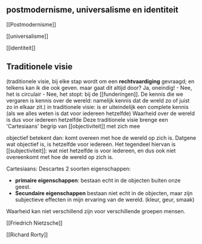 
## postmodernisme, universalisme en identiteit


[[Postmodernisme]]

[[universalisme]]

[[identiteit]]

## Traditionele visie
(traditionele visie, bij elke stap wordt om een **rechtvaardiging** gevraagd; en telkens kan ik die ook geven. maar gaat dit altijd door? Ja, oneindig! - Nee, het is circulair - Nee, het stopt: bij de [[funderingen]]. De kennis die we vergaren is kennis over de wereld: namelijk kennis dat de wreld zo of juist zo in elkaar zit.)
	in traditionele visie: is er uiteindelijk een complete kennis (als we alles weten is dat voor iedereen hetzelfde)
	Waarheid over de wereld is dus voor iedereen hetzelfde
Deze traditionele visie brenge een 'Cartesiaans' begrip van [[objectiviteit]] met zich mee

objectief betekent dan: komt overeen met hoe de wereld op zich is. Datgene wat objectief is, is hetzelfde voor iedereen.
Het tegendeel hiervan is [[subjectiviteit]]: wat niet hetzelfde is voor iedereen, en dus ook niet overeenkomt met hoe de wereld op zich is.

Cartesiaans:
Descartes 2 soorten eigenschappen:
- **primaire eigenschappen**: bestaan echt in de objecten buiten onze geest.
- **Secundaire eigenschappen** bestaan niet echt in de objecten, maar zijn subjectieve effecten in mijn ervaring van de wereld. (kleur, geur, smaak)

Waarheid kan niet verschillend zijn voor verschillende groepen mensen.


[[Friedrich Nietzsche]]

[[Richard Rorty]]
